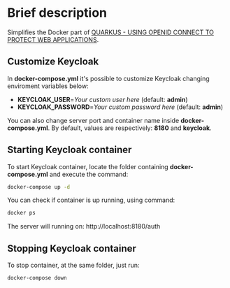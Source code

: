 # Brief description

Simplifies the Docker part of [QUARKUS - USING OPENID CONNECT TO PROTECT WEB APPLICATIONS](https://quarkus.io/guides/security-openid-connect-web-authentication).

## Customize Keycloak
In **docker-compose.yml** it's possible to customize Keycloak changing enviroment variables below:
* **KEYCLOAK_USER**=*Your custom user here* (default: **admin**)
* **KEYCLOAK_PASSWORD**=*Your custom password here* (default: **admin**)

You can also change server port and container name inside **docker-compose.yml**. By default, values are respectively: **8180** and **keycloak**.

## Starting Keycloak container

To start Keycloak container, locate the folder containing **docker-compose.yml** and execute the command:
```sh
docker-compose up -d
```

You can check if container is up running, using command:
```sh
docker ps
```

The server will running on: http://localhost:8180/auth

## Stopping Keycloak container

To stop container, at the same folder, just run:
```sh
docker-compose down
```
